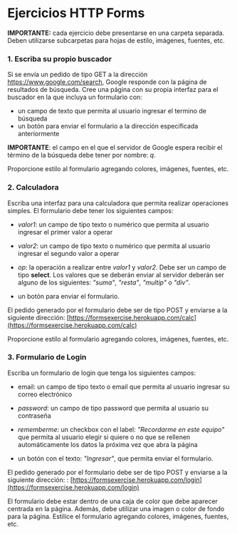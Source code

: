 # Ejercicios HTTP Forms

**IMPORTANTE:** cada ejercicio debe presentarse en una carpeta separada. Deben utilizarse
subcarpetas para hojas de estilo, imágenes, fuentes, etc.

### 1. Escriba su propio buscador

Si se envía un pedido de tipo GET a la dirección https://www.google.com/search, Google responde con la página de resultados de búsqueda. Cree una página con su propia interfaz para el buscador en la que incluya un formulario con:

* un campo de texto que permita al usuario ingresar el termino de búsqueda
* un botón para enviar el formulario a la dirección especificada anteriormente

**IMPORTANTE**: el campo en el que el servidor de Google espera recibir el término de la búsqueda debe tener por nombre: *q*.

Proporcione estilo al formulario agregando colores, imágenes, fuentes, etc.



### 2. Calculadora

Escriba una interfaz para una calculadora que permita realizar operaciones simples. El formulario debe tener los siguientes campos:

* *valor1*: un campo de tipo texto o numérico que permita al usuario ingresar el primer valor a operar
* *valor2*: un campo de tipo texto o numérico que permita al usuario ingresar el segundo valor a operar

* *op*: la operación a realizar entre *valor1* y *valor2*. Debe ser un campo de tipo **select**. Los valores que se deberán enviar al servidor deberán ser alguno de los siguientes: *"suma"*, *"resta"*, *"multip"* o *"div"*.
* un botón para enviar el formulario.

El pedido generado por el formulario debe ser de tipo POST y enviarse a la siguiente dirección: [https://formsexercise.herokuapp.com/calc](https://formsexercise.herokuapp.com/calc)

Proporcione estilo al formulario agregando colores, imágenes, fuentes, etc.



### 3. Formulario de Login

Escriba un formulario de login que tenga los siguientes campos:

* email: un campo de tipo texto o email que permita al usuario ingresar su correo electrónico
* *password*: un campo de tipo password que permita al usuario su contraseña

* *rememberme*: un checkbox con el label: *"Recordarme en este equipo"* que permita al usuario elegir si quiere o no que se rellenen automáticamente los datos la próxima vez que abra la página
* un botón con el texto: *"Ingresar"*, que permita enviar el formulario.

El pedido generado por el formulario debe ser de tipo POST y enviarse a la siguiente dirección: : [https://formsexercise.herokuapp.com/login](https://formsexercise.herokuapp.com/login)

El formulario debe estar dentro de una caja de color que debe aparecer centrada en la página. Además, debe utilizar una imagen o color de fondo para la página. Estilice el formulario agregando colores, imágenes, fuentes, etc.

